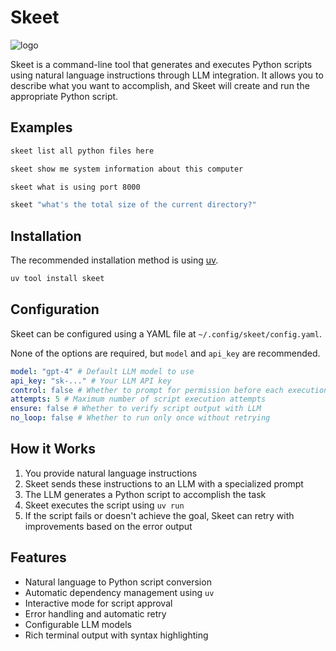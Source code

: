 # Skeet

![logo](https://github.com/user-attachments/assets/aaeddf6d-e9a0-4629-8a28-ef462029fba3)

Skeet is a command-line tool that generates and executes Python scripts using natural language instructions through LLM integration. It allows you to describe what you want to accomplish, and Skeet will create and run the appropriate Python script.

## Examples

```bash
skeet list all python files here

skeet show me system information about this computer

skeet what is using port 8000

skeet "what's the total size of the current directory?"
```

## Installation

The recommended installation method is using [uv](https://github.com/astral-sh/uv).

```bash
uv tool install skeet
```


## Configuration

Skeet can be configured using a YAML file at `~/.config/skeet/config.yaml`.

None of the options are required, but `model` and `api_key` are recommended.

```yaml
model: "gpt-4" # Default LLM model to use
api_key: "sk-..." # Your LLM API key
control: false # Whether to prompt for permission before each execution
attempts: 5 # Maximum number of script execution attempts
ensure: false # Whether to verify script output with LLM
no_loop: false # Whether to run only once without retrying
```

## How it Works

1. You provide natural language instructions
2. Skeet sends these instructions to an LLM with a specialized prompt
3. The LLM generates a Python script to accomplish the task
4. Skeet executes the script using `uv run`
5. If the script fails or doesn't achieve the goal, Skeet can retry with improvements based on the error output


## Features

- Natural language to Python script conversion
- Automatic dependency management using `uv`
- Interactive mode for script approval
- Error handling and automatic retry
- Configurable LLM models
- Rich terminal output with syntax highlighting
